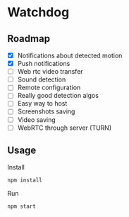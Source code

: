 # Watchdog

## Roadmap

- [X] Notifications about detected motion
- [X] Push notifications
- [ ] Web rtc video transfer
- [ ] Sound detection
- [ ] Remote configuration
- [ ] Really good detection algos
- [ ] Easy way to host
- [ ] Screenshots saving
- [ ] Video saving
- [ ] WebRTC through server (TURN)

## Usage

Install

```
npm install
```

Run

```
npm start
```
